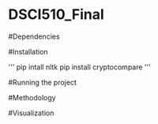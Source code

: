 # DSCI510_Final

#Dependencies

#Installation

'''
pip intall nltk
pip install cryptocompare
'''

#Running the project

#Methodology

#Visualization
